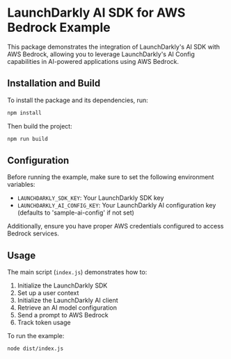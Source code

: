 # LaunchDarkly AI SDK for AWS Bedrock Example

This package demonstrates the integration of LaunchDarkly's AI SDK with AWS Bedrock, allowing you to leverage LaunchDarkly's AI Config capabilities in AI-powered applications using AWS Bedrock.

## Installation and Build

To install the package and its dependencies, run:

```bash
npm install
```

Then build the project:

```bash
npm run build
```

## Configuration

Before running the example, make sure to set the following environment variables:

- `LAUNCHDARKLY_SDK_KEY`: Your LaunchDarkly SDK key
- `LAUNCHDARKLY_AI_CONFIG_KEY`: Your LaunchDarkly AI configuration key (defaults to 'sample-ai-config' if not set)

Additionally, ensure you have proper AWS credentials configured to access Bedrock services.

## Usage

The main script (`index.js`) demonstrates how to:

1. Initialize the LaunchDarkly SDK
2. Set up a user context
3. Initialize the LaunchDarkly AI client
4. Retrieve an AI model configuration
5. Send a prompt to AWS Bedrock
6. Track token usage

To run the example:

```bash
node dist/index.js
```
